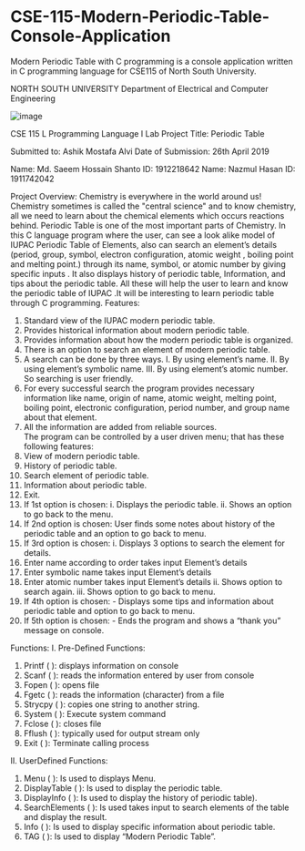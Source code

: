 # CSE-115-Modern-Periodic-Table-Console-Application
Modern Periodic Table with C programming is a console application written in C programming language for CSE115 of North South University. 

NORTH SOUTH UNIVERSITY
Department of Electrical and Computer Engineering

![image](https://user-images.githubusercontent.com/63312173/169691183-81fb4759-3d75-473e-aa99-1724a424dcf2.png)
 
CSE 115 L
Programming Language I Lab
Project Title: Periodic Table

Submitted to: Ashik Mostafa Alvi
Date of Submission: 26th April 2019

Name:  Md. Saeem Hossain Shanto          ID: 1912218642
Name:  Nazmul Hasan                                   ID: 1911742042

Project Overview:
Chemistry is everywhere in the world around us! Chemistry sometimes is called the "central science" and to know chemistry, all we need to learn about the chemical elements which occurs reactions behind. Periodic Table is one of the most important parts of Chemistry.  In this C language program where the user, can see a look alike model of IUPAC Periodic Table of Elements, also can search an element’s details (period, group, symbol, electron configuration, atomic weight , boiling point and melting point.) through its name, symbol, or atomic number by  giving specific inputs . It also displays history of periodic table, Information, and tips about the periodic table. All these will help the user to learn and know the periodic table of IUPAC .It will be interesting to learn periodic table through C programming.
Features:
1. Standard view of the IUPAC modern periodic table.
2. Provides historical information about modern periodic table.  
3. Provides information about how the modern periodic table is organized.
4. There is an option to search an element of modern periodic table. 
5. A search can be done by three ways.
I.	By using element’s name.
II.	By using element’s symbolic name.
III.	By using element’s atomic number.
So searching is user friendly.
6. For every successful search the program provides necessary information like name, origin of name, atomic weight, melting point, boiling point, electronic configuration, period number, and group name about that element.
7. All the information are added from reliable sources.  
The program can be controlled by a user driven menu; that has these following features: 
1. View of modern periodic table.
2. History of periodic table.   
3. Search element of periodic table.  
4. Information about periodic table.
5. Exit.   
1. If 1st option is chosen:
                        i. Displays the periodic table.
                        ii. Shows an option to go back to the menu.
2. If 2nd option is chosen:
         User finds some notes about history of the periodic table and an option to go back to menu. 
3. If 3rd option is chosen:
          i. Displays 3 options to search the element for details.
1. Enter name according to order   takes input   Element’s details
2. Enter symbolic name   takes input      Element’s details                       
3. Enter atomic number   takes input   Element’s details
          ii. Shows option to search again.
         iii. Shows option to go back to menu.
4. If 4th option is chosen:
             - Displays some tips and information about periodic table and option to go                 back to menu.
5. If 5th option is chosen:
            - Ends the program and shows a “thank you” message on console.

Functions: 
I. Pre-Defined Functions:
1. Printf ( ): displays information on console
2. Scanf ( ): reads the information entered by user from console
3. Fopen ( ): opens file
4. Fgetc ( ): reads the information (character) from a file
5. Strycpy ( ): copies one string to another string.
6. System ( ): Execute system command
7. Fclose ( ): closes file
8.  Fflush ( ):  typically used for output stream only
9. Exit ( ):   Terminate calling process
               
II. UserDefined Functions:
1.	Menu ( ): Is used to displays Menu.
2.	DisplayTable ( ): Is used to display the periodic table.
3.	DisplayInfo ( ): Is used to display the history of periodic table).
4.	SearchElements ( ): Is used takes input to search elements of the table and display the result. 
5.	Info ( ): Is used to display specific information about periodic table.
6.	TAG ( ): Is used to display “Modern Periodic Table”.
